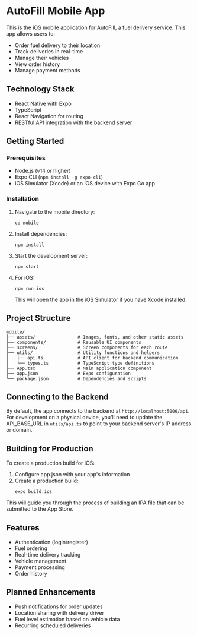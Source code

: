 # AutoFill Mobile App

This is the iOS mobile application for AutoFill, a fuel delivery service. This app allows users to:

- Order fuel delivery to their location
- Track deliveries in real-time
- Manage their vehicles
- View order history
- Manage payment methods

## Technology Stack

- React Native with Expo
- TypeScript
- React Navigation for routing
- RESTful API integration with the backend server

## Getting Started

### Prerequisites

- Node.js (v14 or higher)
- Expo CLI (`npm install -g expo-cli`)
- iOS Simulator (Xcode) or an iOS device with Expo Go app

### Installation

1. Navigate to the mobile directory:

   ```
   cd mobile
   ```

2. Install dependencies:

   ```
   npm install
   ```

3. Start the development server:

   ```
   npm start
   ```

4. For iOS:

   ```
   npm run ios
   ```

   This will open the app in the iOS Simulator if you have Xcode installed.

## Project Structure

```
mobile/
├── assets/                # Images, fonts, and other static assets
├── components/            # Reusable UI components
├── screens/               # Screen components for each route
├── utils/                 # Utility functions and helpers
│   ├── api.ts             # API client for backend communication
│   └── types.ts           # TypeScript type definitions
├── App.tsx                # Main application component
├── app.json               # Expo configuration
└── package.json           # Dependencies and scripts
```

## Connecting to the Backend

By default, the app connects to the backend at `http://localhost:5000/api`. For development on a physical device, you'll need to update the API_BASE_URL in `utils/api.ts` to point to your backend server's IP address or domain.

## Building for Production

To create a production build for iOS:

1. Configure app.json with your app's information
2. Create a production build:
   ```
   expo build:ios
   ```

This will guide you through the process of building an IPA file that can be submitted to the App Store.

## Features

- Authentication (login/register)
- Fuel ordering
- Real-time delivery tracking
- Vehicle management
- Payment processing
- Order history

## Planned Enhancements

- Push notifications for order updates
- Location sharing with delivery driver
- Fuel level estimation based on vehicle data
- Recurring scheduled deliveries
